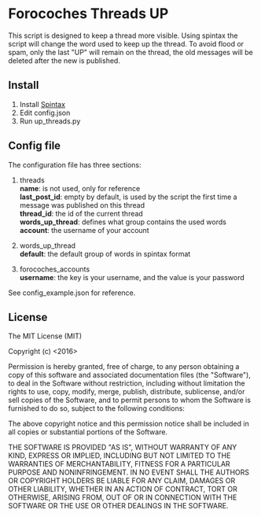 # Forocoches Threads UP
This script is designed to keep a thread more visible. Using spintax the script will change the word used to keep up the thread. To avoid flood or spam, only the last "UP" will remain on the thread, the old messages will be deleted after the new is published.

## Install
1. Install [Spintax](https://github.com/rexibit/spintax)
2. Edit config.json
3. Run up_threads.py

## Config file
The configuration file has three sections:

1. threads  
**name**: is not used, only for reference  
**last_post_id**: empty by default, is used by the script the first time a message was published on this thread  
**thread_id**: the id of the current thread  
**words_up_thread**: defines what group contains the used words  
**account**: the username of your account  

2. words_up_thread  
**default**: the default group of words in spintax format  

3. forocoches_accounts  
**username**: the key is your username, and the value is your password  

See config_example.json for reference.

 ## License
 The MIT License (MIT)

Copyright (c) <2016> <brincowale>

Permission is hereby granted, free of charge, to any person obtaining a copy of this software and associated documentation files (the "Software"), to deal in the Software without restriction, including without limitation the rights to use, copy, modify, merge, publish, distribute, sublicense, and/or sell copies of the Software, and to permit persons to whom the Software is furnished to do so, subject to the following conditions:

The above copyright notice and this permission notice shall be included in all copies or substantial portions of the Software.

THE SOFTWARE IS PROVIDED "AS IS", WITHOUT WARRANTY OF ANY KIND, EXPRESS OR IMPLIED, INCLUDING BUT NOT LIMITED TO THE WARRANTIES OF MERCHANTABILITY, FITNESS FOR A PARTICULAR PURPOSE AND NONINFRINGEMENT. IN NO EVENT SHALL THE AUTHORS OR COPYRIGHT HOLDERS BE LIABLE FOR ANY CLAIM, DAMAGES OR OTHER LIABILITY, WHETHER IN AN ACTION OF CONTRACT, TORT OR OTHERWISE, ARISING FROM, OUT OF OR IN CONNECTION WITH THE SOFTWARE OR THE USE OR OTHER DEALINGS IN THE SOFTWARE.
